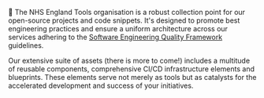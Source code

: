 🏢 The NHS England Tools organisation is a robust collection point for our open-source projects and code snippets. It's designed to promote best engineering practices and ensure a uniform architecture across our services adhering to the [Software Engineering Quality Framework](https://github.com/NHSDigital/software-engineering-quality-framework/blob/main/README.md) guidelines.

Our extensive suite of assets (there is more to come!) includes a multitude of reusable components, comprehensive CI/CD infrastructure elements and blueprints. These elements serve not merely as tools but as catalysts for the accelerated development and success of your initiatives.
